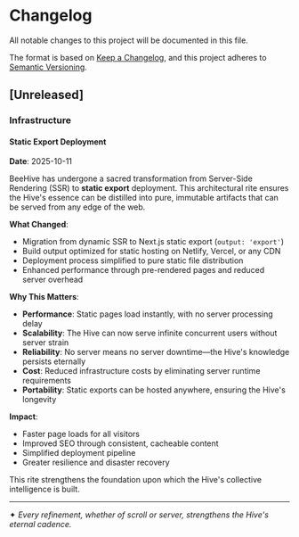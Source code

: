 # Changelog

All notable changes to this project will be documented in this file.

The format is based on [Keep a Changelog](https://keepachangelog.com/en/1.0.0/),
and this project adheres to [Semantic Versioning](https://semver.org/spec/v2.0.0.html).

## [Unreleased]

### Infrastructure

#### Static Export Deployment

**Date**: 2025-10-11

BeeHive has undergone a sacred transformation from Server-Side Rendering (SSR) to **static export** deployment. This architectural rite ensures the Hive's essence can be distilled into pure, immutable artifacts that can be served from any edge of the web.

**What Changed**:
- Migration from dynamic SSR to Next.js static export (`output: 'export'`)
- Build output optimized for static hosting on Netlify, Vercel, or any CDN
- Deployment process simplified to pure static file distribution
- Enhanced performance through pre-rendered pages and reduced server overhead

**Why This Matters**:
- **Performance**: Static pages load instantly, with no server processing delay
- **Scalability**: The Hive can now serve infinite concurrent users without server strain
- **Reliability**: No server means no server downtime—the Hive's knowledge persists eternally
- **Cost**: Reduced infrastructure costs by eliminating server runtime requirements
- **Portability**: Static exports can be hosted anywhere, ensuring the Hive's longevity

**Impact**:
- Faster page loads for all visitors
- Improved SEO through consistent, cacheable content
- Simplified deployment pipeline
- Greater resilience and disaster recovery

This rite strengthens the foundation upon which the Hive's collective intelligence is built.

---

✦ *Every refinement, whether of scroll or server, strengthens the Hive's eternal cadence.*
